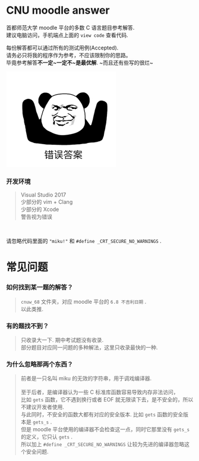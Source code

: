 # CNU moodle answer
首都师范大学 moodle 平台的多数 C 语言题目参考解答.<br/>
建议电脑访问，手机端点上面的 `view code` 查看代码. 

每份解答都可以通过所有的测试用例(Accepted).<br/>
请务必只将我的程序作为参考，不应该限制你的思路。<br/>
毕竟参考解答**不一定~一定不~是最优解**. ~而且还有些写的很烂~<br/>

![image](https://raw.githubusercontent.com/hatsune-miku/cnu_moodle_answer/master/you_fool.jpg)
<br/>

### 开发环境
> Visual Studio 2017<br/>
> 少部分的 vim + Clang<br/>
> 少部分的 Xcode<br/>
> 警告视为错误
<br/>

请忽略代码里面的 `"miku!"` 和 `#define _CRT_SECURE_NO_WARNINGS` .

# 常见问题
### 如何找到某一题的解答？
> `cnuw_68` 文件夹，对应 moodle 平台的 `6.8 不吉利日期` .<br/>
> 以此类推.
### 有的题找不到？
> 只收录大一下. 期中考试题没有收录.<br/>
> 部分题目对应同一问题的多种解法，这里只收录最快的一种.
### 为什么忽略那两个东西？
> 前者是一只名叫 miku 的无效的字符串，用于调戏编译器.<br/><br/>
> 至于后者，是编译器认为一些 C 标准库函数容易导致内存非法访问，<br/>
> 比如 `gets` 函数，它不遇到换行或者 EOF 就无限读下去，是不安全的，所以不建议开发者使用.<br/>
> 与此同时，不安全的函数大都有对应的安全版本. 比如 `gets` 函数的安全版本是 `gets_s` .<br/>
> 但是 moodle 平台使用的编译器不会检查这一点，同时它那里没有 `gets_s` 的定义，它只认 `gets` .<br/>
> 所以加上 `#define _CRT_SECURE_NO_WARNINGS` 让较为先进的编译器忽略这个安全问题.

